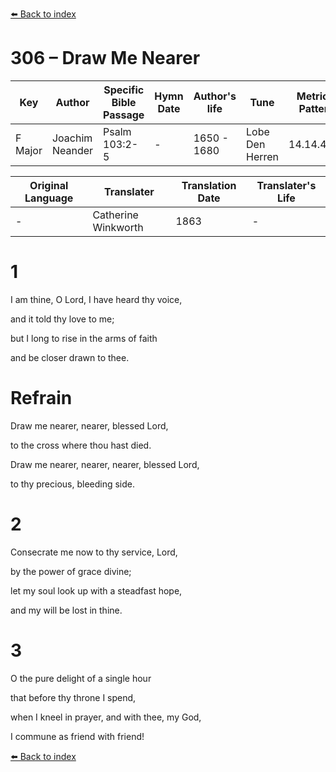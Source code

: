 [⬅️ Back to index](../README.md)

# 306 – Draw Me Nearer

Key | Author   | Specific Bible Passage     |Hymn Date |Author's life |Tune |Metrical Pattern   |Composer/Source                                                                                        
-- | --------- | ---------------------------|----------|--------------|-----|-------------------|-------------   
F Major  | Joachim Neander      | Psalm 103:2-5 | -  | 1650 - 1680 | Lobe Den Herren | 14.14.4.7.8 | Chorale Book for England, 1863 

Original Language | Translater | Translation Date   | Translater's Life     
----------------- | --------- | --------------------|-------------   
\-  | Catherine Winkworth      | 1863 | -  | 1827 - 1878 



# 1

I am thine, O Lord, I have heard thy voice,

and it told thy love to me;

but I long to rise in the arms of faith

and be closer drawn to thee.



# Refrain

Draw me nearer, nearer, blessed Lord,

to the cross where thou hast died.

Draw me nearer, nearer, nearer, blessed Lord,

to thy precious, bleeding side.



# 2

Consecrate me now to thy service, Lord,

by the power of grace divine;

let my soul look up with a steadfast hope,

and my will be lost in thine.



# 3

O the pure delight of a single hour

that before thy throne I spend,

when I kneel in prayer, and with thee, my God,

I commune as friend with friend!

[⬅️ Back to index](../README.md)
